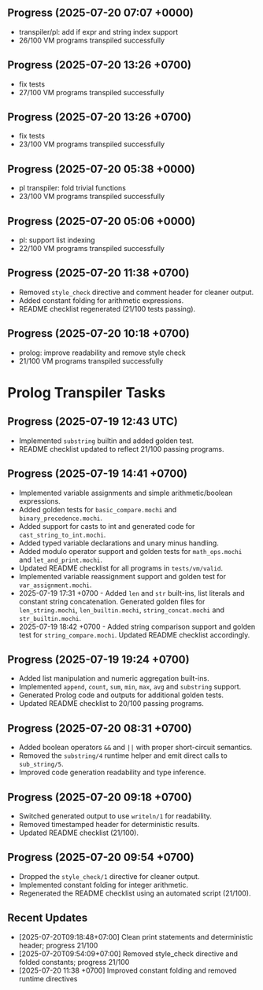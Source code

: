## Progress (2025-07-20 07:07 +0000)
- transpiler/pl: add if expr and string index support
- 26/100 VM programs transpiled successfully

## Progress (2025-07-20 13:26 +0700)
- fix tests
- 27/100 VM programs transpiled successfully

## Progress (2025-07-20 13:26 +0700)
- fix tests
- 23/100 VM programs transpiled successfully

## Progress (2025-07-20 05:38 +0000)
- pl transpiler: fold trivial functions
- 23/100 VM programs transpiled successfully

## Progress (2025-07-20 05:06 +0000)
- pl: support list indexing
- 22/100 VM programs transpiled successfully

## Progress (2025-07-20 11:38 +0700)
- Removed `style_check` directive and comment header for cleaner output.
- Added constant folding for arithmetic expressions.
- README checklist regenerated (21/100 tests passing).
## Progress (2025-07-20 10:18 +0700)
- prolog: improve readability and remove style check
- 21/100 VM programs transpiled successfully

# Prolog Transpiler Tasks

## Progress (2025-07-19 12:43 UTC)
- Implemented `substring` builtin and added golden test.
- README checklist updated to reflect 21/100 passing programs.

## Progress (2025-07-19 14:41 +0700)
- Implemented variable assignments and simple arithmetic/boolean expressions.
- Added golden tests for `basic_compare.mochi` and `binary_precedence.mochi`.
- Added support for casts to int and generated code for `cast_string_to_int.mochi`.
- Added typed variable declarations and unary minus handling.
- Added modulo operator support and golden tests for `math_ops.mochi` and `let_and_print.mochi`.
- Updated README checklist for all programs in `tests/vm/valid`.
- Implemented variable reassignment support and golden test for `var_assignment.mochi`.
- 2025-07-19 17:31 +0700 - Added `len` and `str` built-ins, list literals and constant string concatenation. Generated golden files for `len_string.mochi`, `len_builtin.mochi`, `string_concat.mochi` and `str_builtin.mochi`.
- 2025-07-19 18:42 +0700 - Added string comparison support and golden test for `string_compare.mochi`. Updated README checklist accordingly.

## Progress (2025-07-19 19:24 +0700)
- Added list manipulation and numeric aggregation built-ins.
- Implemented `append`, `count`, `sum`, `min`, `max`, `avg` and `substring` support.
- Generated Prolog code and outputs for additional golden tests.
- Updated README checklist to 20/100 passing programs.

## Progress (2025-07-20 08:31 +0700)
- Added boolean operators `&&` and `||` with proper short-circuit semantics.
- Removed the `substring/4` runtime helper and emit direct calls to `sub_string/5`.
- Improved code generation readability and type inference.

## Progress (2025-07-20 09:18 +0700)
- Switched generated output to use `writeln/1` for readability.
- Removed timestamped header for deterministic results.
- Updated README checklist (21/100).

## Progress (2025-07-20 09:54 +0700)
- Dropped the `style_check/1` directive for cleaner output.
- Implemented constant folding for integer arithmetic.
- Regenerated the README checklist using an automated script (21/100).

## Recent Updates
- [2025-07-20T09:18:48+07:00] Clean print statements and deterministic header; progress 21/100
- [2025-07-20T09:54:09+07:00] Removed style_check directive and folded constants; progress 21/100
- [2025-07-20 11:38 +0700] Improved constant folding and removed runtime directives
